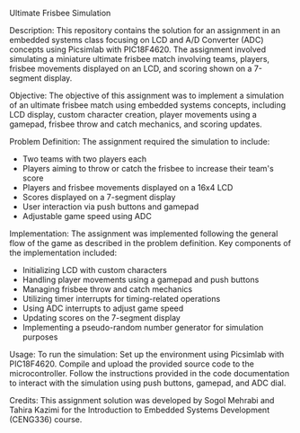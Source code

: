Ultimate Frisbee Simulation

Description:
This repository contains the solution for an assignment in an embedded systems class focusing on LCD and A/D Converter (ADC) concepts using Picsimlab with PIC18F4620. The assignment involved simulating a miniature ultimate frisbee match involving teams, players, frisbee movements displayed on an LCD, and scoring shown on a 7-segment display.

Objective:
The objective of this assignment was to implement a simulation of an ultimate frisbee match using embedded systems concepts, including LCD display, custom character creation, player movements using a gamepad, frisbee throw and catch mechanics, and scoring updates.

Problem Definition:
The assignment required the simulation to include:
- Two teams with two players each
- Players aiming to throw or catch the frisbee to increase their team's score
- Players and frisbee movements displayed on a 16x4 LCD
- Scores displayed on a 7-segment display
- User interaction via push buttons and gamepad
- Adjustable game speed using ADC
  
Implementation:
The assignment was implemented following the general flow of the game as described in the problem definition. Key components of the implementation included:
- Initializing LCD with custom characters
- Handling player movements using a gamepad and push buttons
- Managing frisbee throw and catch mechanics
- Utilizing timer interrupts for timing-related operations
- Using ADC interrupts to adjust game speed
- Updating scores on the 7-segment display
- Implementing a pseudo-random number generator for simulation purposes

Usage:
To run the simulation:
Set up the environment using Picsimlab with PIC18F4620.
Compile and upload the provided source code to the microcontroller.
Follow the instructions provided in the code documentation to interact with the simulation using push buttons, gamepad, and ADC dial.

Credits:
This assignment solution was developed by Sogol Mehrabi and Tahira Kazimi for the Introduction to Embedded Systems Development (CENG336) course.
